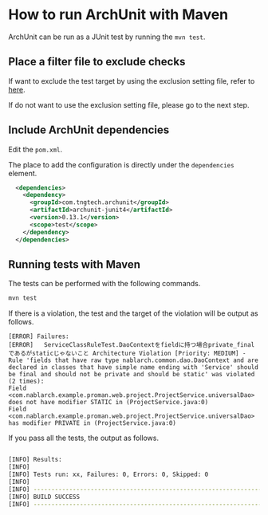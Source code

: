 # How to run ArchUnit with Maven

ArchUnit can be run as a JUnit test by running the `mvn test`.

## Place a filter file to exclude checks

If want to exclude the test target by using the exclusion setting file, refer to [here](Ops-Rule.md#exclude-it-from-all-architecture-tests-by-including-it-in-the-exclusion-configuration-file).

If do not want to use the exclusion setting file, please go to the next step.

## Include ArchUnit dependencies

Edit the `pom.xml`.

The place to add the configuration is directly under the `dependencies` element.

```xml
  <dependencies>
    <dependency>
      <groupId>com.tngtech.archunit</groupId>
      <artifactId>archunit-junit4</artifactId>
      <version>0.13.1</version>
      <scope>test</scope>
    </dependency>
  </dependencies>
```

## Running tests with Maven

The tests can be performed with the following commands.

```sh
mvn test
```

If there is a violation, the test and the target of the violation will be output as follows.

```
[ERROR] Failures:
[ERROR]   ServiceClassRuleTest.DaoContextをfieldに持つ場合private_finalであるがstaticじゃないこと Architecture Violation [Priority: MEDIUM] - Rule 'fields that have raw type nablarch.common.dao.DaoContext and are declared in classes that have simple name ending with 'Service' should be final and should not be private and should be static' was violated (2 times):
Field <com.nablarch.example.proman.web.project.ProjectService.universalDao> does not have modifier STATIC in (ProjectService.java:0)
Field <com.nablarch.example.proman.web.project.ProjectService.universalDao> has modifier PRIVATE in (ProjectService.java:0)
```

If you pass all the tests, the output as follows.

```sh

[INFO] Results:
[INFO]
[INFO] Tests run: xx, Failures: 0, Errors: 0, Skipped: 0
[INFO]
[INFO] ------------------------------------------------------------------------
[INFO] BUILD SUCCESS
[INFO] ------------------------------------------------------------------------
```
